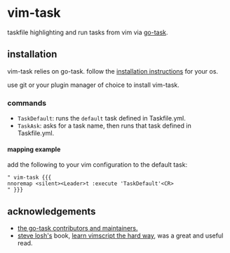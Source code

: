 vim-task
========

taskfile highlighting and run tasks from vim via [go-task](https://taskfile.dev/#/).

## installation

vim-task relies on go-task. follow the [installation instructions](https://taskfile.dev/#/installation) for your os.

use git or your plugin manager of choice to install vim-task.

### commands

* `TaskDefault`: runs the `default` task defined in Taskfile.yml.
* `TaskAsk`: asks for a task name, then runs that task defined in Taskfile.yml.

#### mapping example

add the following to your vim configuration to the default task:

```vimscript
" vim-task {{{
nnoremap <silent><Leader>t :execute 'TaskDefault'<CR>
" }}}
```

## acknowledgements

* [the go-task contributors and maintainers.](https://github.com/go-task/task/graphs/contributors)
* [steve losh's](https://stevelosh.com/) book, [learn vimscript the hard way](https://learnvimscriptthehardway.stevelosh.com/), was a great and useful read.

